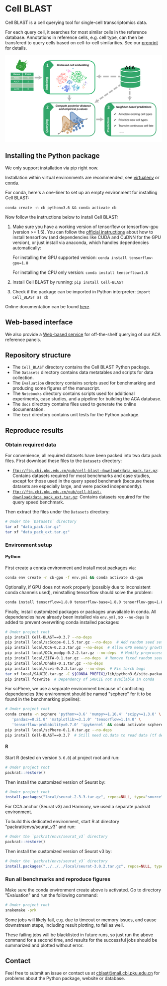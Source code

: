 # Cell BLAST

Cell BLAST is a cell querying tool for single-cell transcriptomics data.

For each query cell, it searches for most similar cells in the reference database.
Annotations in reference cells, e.g. cell type, can then be transfered to query
cells based on cell-to-cell similarities. See our
[preprint](https://www.biorxiv.org/content/10.1101/587360v2) for details.

![flowchart](docs/_static/flowchart.svg)

## Installing the Python package

We only support installation via pip right now.

Installation within virtual environments are recommended, see
[virtualenv](https://virtualenv.pypa.io/en/latest/) or
[conda](https://conda.io/docs/user-guide/tasks/manage-environments.html).

For conda, here's a one-liner to set up an empty environment
for installing Cell BLAST:

`conda create -n cb python=3.6 && conda activate cb`

Now follow the instructions below to install Cell BLAST:

1. Make sure you have a working version of tensorflow or tensorflow-gpu
   (version >= 1.5). You can follow the
   [official instructions](https://www.tensorflow.org/install/)
   about how to install tensorflow (and dependencies like CUDA and CuDNN
   for the GPU version), or just install via anaconda, which handles
   dependencies automatically:

   For installing the GPU supported version:
   `conda install tensorflow-gpu=1.8`

   For installing the CPU only version:
   `conda install tensorflow=1.8`

2. Install Cell BLAST by running:
   `pip install Cell-BLAST`

3. Check if the package can be imported in Python interpreter:
   `import Cell_BLAST as cb`

Online documentation can be found [here](http://cblast.gao-lab.org/doc/index.html).

## Web-based interface

We also provide a [Web-based service](http://cblast.gao-lab.org/) for
off-the-shelf querying of our ACA reference panels.

## Repository structure

* The `Cell_BLAST` directory contains the Cell BLAST Python package.
* The `Datasets` directory contains data metatables and scripts for data collection.
* The `Evaluation` directory contains scripts used for benchmarking
  and producing some figures of the manuscript.
* The `Notebooks` directory contains scripts used for additional experiments,
  case studies, and a pipeline for building the ACA database.
* The `docs` directory contains files used to generate the online documentation.
* The `test` directory contains unit tests for the Python package.

## Reproduce results

### Obtain required data

For convenience, all required datasets have been packed into two data pack files.
First download these files to the `Datasets` directory:

* [`ftp://ftp.cbi.pku.edu.cn/pub/cell-blast-download/data_pack.tar.gz`](ftp://ftp.cbi.pku.edu.cn/pub/cell-blast-download/data_pack.tar.gz):
  Contains datasets required for most benchmarks and case studies, except for
  those used in the query speed benchmark (because these datasets are especially
  large, and were packed independently).
* [`ftp://ftp.cbi.pku.edu.cn/pub/cell-blast-download/data_pack_ext.tar.gz`](ftp://ftp.cbi.pku.edu.cn/pub/cell-blast-download/data_pack_ext.tar.gz):
  Contains datasets required for the query speed benchmark.

Then extract the files under the `Datasets` directory:

```bash
# Under the `Datasets` directory
tar xf "data_pack.tar.gz"
tar xf "data_pack_ext.tar.gz"
```

### Environment setup

#### Python

First create a conda environment and install most packages via:

```bash
conda env create -n cb-gpu -f env.yml && conda activate cb-gpu
```

Optionally, if GPU does not work properly (possibly due to inconsistent conda
channels used), reinstalling tensorflow should solve the problem:

```bash
conda install tensorflow=1.8.0 tensorflow-base=1.8.0 tensorflow-gpu=1.8.0 --force-reinstall
```

Finally, install customized packages or packages unavailable in conda.
All dependencies have already been installed via `env.yml`,
so `--no-deps` is added to prevent overwriting conda installed packages:

```bash
# Under project root
pip install Cell-BLAST==0.3.7 --no-deps
pip install local/scScope-0.1.5.tar.gz --no-deps  # Add random seed setting
pip install local/DCA-0.2.2.tar.gz --no-deps  # Allow GPU memory growth, suppress integer warning
pip install local/DCA_modpp-0.2.2.tar.gz --no-deps  # Modify preprocessing
pip install local/ZIFA-0.1.tar.gz --no-deps  # Remove fixed random seeds
pip install local/Dhaka-0.1.tar.gz --no-deps
pip install local/scvi-0.2.3.tar.gz --no-deps  # Fix torch bugs
tar xf local/SAUCIE.tar.gz -C ${CONDA_PREFIX}/lib/python3.6/site-packages/  # Add random seed setting
pip install fcswrite  # Dependency of SAUCIE not available in conda
```

For scPhere, we use a separate environment because of conflicting dependencies
(the environment should be named "scphere" for it to be found in the benchmarking pipeline):

```bash
# Under project root
conda create -n scphere 'python>=3.6' 'numpy>=1.16.4' 'scipy>=1.3.0' \
   'pandas>=0.21.0' 'matplotlib>=3.1.0' 'tensorflow=1.14.0' \
   'tensorflow-probability=0.7.0' 'ipykernel' && conda activate scphere
pip install local/scPhere-0.1.0.tar.gz --no-deps
pip install Cell-BLAST==0.3.7  # Still need cb.data to read data (tf dependent functions may not work properly)
```

#### R

Start R (tested on version `3.6.0`) at project root and run:

```R
# Under project root
packrat::restore()
```

Then install the customized version of Seurat by:

```R
# Under project root
install.packages("local/seurat-2.3.3.tar.gz", repos=NULL, type="source")  # Remove fixed random seeds
```

For CCA anchor (Seurat v3) and Harmony, we used a separate packrat environment.

To build this dedicated environment, start R at directory "packrat/envs/seurat_v3" and run:

```R
# Under the `packrat/envs/seurat_v3` directory
packrat::restore()
```

Then install the customized version of Seurat v3 by:

```R
# Under the `packrat/envs/seurat_v3` directory
install.packages("../../../local/seurat-3.0.2.tar.gz", repos=NULL, type="source")  # Remove fixed random seeds
```

### Run all benchmarks and reproduce figures

Make sure the conda environment create above is activated.
Go to directory "Evaluation" and run the following command:

```bash
# Under project root
snakemake -prk
```

Some jobs will likely fail, e.g. due to timeout or memory issues, and cause
downstream steps, including result plotting, to fail as well.

These failing jobs will be blacklisted in future runs, so just run the above
command for a second time, and results for the successful jobs should be
summarized and plotted without error.

## Contact

Feel free to submit an issue or contact us at
[cblast@mail.cbi.pku.edu.cn](mailto:cblast@mail.cbi.pku.edu.cn)
for problems about the Python package, website or database.

